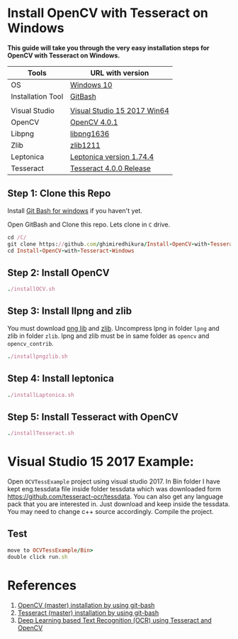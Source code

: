 # Install OpenCV with Tesseract on Windows

**This guide will take you through the very easy installation steps for OpenCV with Tesseract on Windows.**  

| **Tools**            |  **URL with version**                              | 
|----------------------|-------------------------------------------| 
| OS                   | [Windows 10](https://www.microsoft.com/en-us/software-download/windows10) |
| Installation Tool    | [GitBash](https://git-scm.com/download/win)  |
|                      |                                                | 
| Visual Studio        | [Visual Studio 15 2017 Win64](https://visualstudio.microsoft.com/thank-you-downloading-visual-studio/?sku=Community&rel=15)  | 
| OpenCV               | [OpenCV 4.0.1](https://github.com/opencv/opencv/releases/tag/4.0.1)  | 
| Libpng               | [libpng1636](https://sourceforge.net/projects/libpng/files/) | 
| Zlib                 | [zlib1211](https://sourceforge.net/projects/libpng/files/zlib/1.2.11/) | 
| Leptonica            | [Leptonica version 1.74.4](https://github.com/DanBloomberg/leptonica/releases/tag/1.74.4) | 
| Tesseract            | [Tesseract 4.0.0 Release](https://github.com/tesseract-ocr/tesseract/releases/tag/4.0.0) | 

## Step 1: Clone this Repo
Install [Git Bash for windows](https://git-scm.com/download/win) if you haven't yet.  

Open GitBash and Clone this repo. Lets clone in `C` drive. 

```ruby
cd /C/
git clone https://github.com/ghimiredhikura/Install-OpenCV-with-Tesseract-Windows.git 
cd Install-OpenCV-with-Tesseract-Windows
```
## Step 2: Install OpenCV
```ruby
./installOCV.sh
```
## Step 3: Install llpng and zlib
You must download [png lib](https://sourceforge.net/projects/libpng/files/) and [zlib](https://sourceforge.net/projects/libpng/files/zlib/1.2.11/). Uncompress lpng in folder `lpng` and zlib in folder `zlib`. lpng and zlib must be in same folder as `opencv` and `opencv_contrib`. 

```ruby
./installpngzlib.sh
```
## Step 4: Install leptonica
```ruby 
./installLaptonica.sh
```

## Step 5: Install Tesseract with OpenCV
```ruby
./installTesseract.sh
```

# Visual Studio 15 2017 Example: 

Open `OCVTessExample` project using visual studio 2017. 
In Bin folder I have kept eng.tessdata file inside folder tessdata which was downloaded form https://github.com/tesseract-ocr/tessdata. You can also get any language pack that you are interested in. Just download and keep inside the tessdata. You may need to change c++ source accordingly. Compile the project. 

## Test 
```ruby
move to OCVTessExample/Bin>
double click run.sh 
```

# References
1. [OpenCV (master) installation by using git-bash](https://docs.opencv.org/master/d3/d52/tutorial_windows_install.html#tutorial_windows_gitbash_build)
2. [Tesseract (master) installation by using git-bash](https://docs.opencv.org/master/db/d4c/tutorial_install_tesseract.html)
3. [Deep Learning based Text Recognition (OCR) using Tesseract and OpenCV](https://www.learnopencv.com/deep-learning-based-text-recognition-ocr-using-tesseract-and-opencv/)